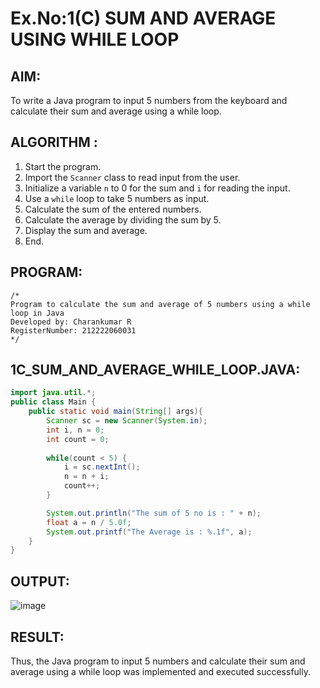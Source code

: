 # Ex.No:1(C) SUM AND AVERAGE USING WHILE LOOP

## AIM:
To write a Java program to input 5 numbers from the keyboard and calculate their sum and average using a while loop.

## ALGORITHM :
1. Start the program.
2. Import the `Scanner` class to read input from the user.
3. Initialize a variable `n` to 0 for the sum and `i` for reading the input.
4. Use a `while` loop to take 5 numbers as input.
5. Calculate the sum of the entered numbers.
6. Calculate the average by dividing the sum by 5.
7. Display the sum and average.
8. End.

## PROGRAM:
```
/*
Program to calculate the sum and average of 5 numbers using a while loop in Java
Developed by: Charankumar R
RegisterNumber: 212222060031
*/
```

## 1C_SUM_AND_AVERAGE_WHILE_LOOP.JAVA:
```java
import java.util.*;
public class Main {
    public static void main(String[] args){
        Scanner sc = new Scanner(System.in);
        int i, n = 0;
        int count = 0;
        
        while(count < 5) {
            i = sc.nextInt();
            n = n + i;
            count++;
        }

        System.out.println("The sum of 5 no is : " + n);
        float a = n / 5.0f;
        System.out.printf("The Average is : %.1f", a);
    }
}
```

## OUTPUT:
![image](https://github.com/user-attachments/assets/9dc8df67-17a2-4138-85a4-a9c70247e305)


## RESULT:
Thus, the Java program to input 5 numbers and calculate their sum and average using a while loop was implemented and executed successfully.
